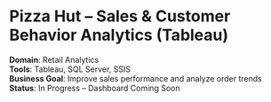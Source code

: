 # Pizza Hut – Sales & Customer Behavior Analytics (Tableau)

**Domain**: Retail Analytics  
**Tools**: Tableau, SQL Server, SSIS  
**Business Goal**: Improve sales performance and analyze order trends  
**Status**: In Progress – Dashboard Coming Soon
